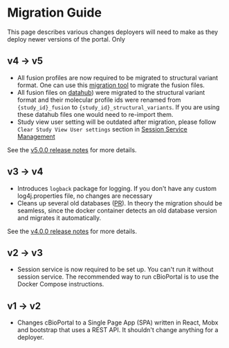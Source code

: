 # Migration Guide
This page describes various changes deployers will need to make as they deploy newer versions of the portal. Only 

## v4 -> v5
- All fusion profiles are now required to be migrated to structural variant format. One can use this [migration tool](https://github.com/cBioPortal/datahub-study-curation-tools/tree/master/fusion-to-sv-converter) to migrate the fusion files.
- All fusion files on [datahub](https://github.com/cBioPortal/datahub)) were migrated to the structural variant format and their molecular profile ids were renamed from `{study_id}_fusion` to `{study_id}_structural_variants`. If you are using these datahub files one would need to re-import them.
- Study view user setting will be outdated after migration, please follow `Clear Study View User settings` section in [Session Service Management](Session-Service-Management.md#Clear-Study-View-User-settings)

See the [v5.0.0 release notes](https://github.com/cBioPortal/cbioportal/releases/tag/v5.0.0) for more details.

## v3 -> v4
- Introduces `logback` package for logging. If you don't have any custom log4j.properties file, no changes are necessary
- Cleans up several old databases ([PR](https://github.com/cBioPortal/cbioportal/pull/9360)). In theory the migration should be seamless, since the docker container detects an old database version and migrates it automatically.

See the [v4.0.0 release notes](https://github.com/cBioPortal/cbioportal/releases/tag/v4.0.0) for more details.

## v2 -> v3
- Session service is now required to be set up. You can't run it without session service. The recommended way to run cBioPortal is to use the Docker Compose instructions.

## v1 -> v2
- Changes cBioPortal to a Single Page App (SPA) written in React, Mobx and bootstrap that uses a REST API. It shouldn't change anything for a deployer.
